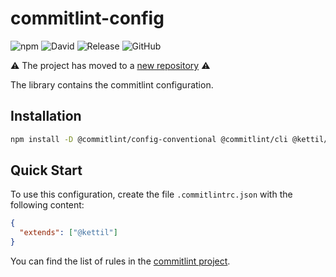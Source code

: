 # commitlint-config

![npm](https://img.shields.io/npm/v/@kettil/commitlint-config)
![David](https://img.shields.io/david/kettil/commitlint-config)
![Release](https://github.com/kettil/commitlint-config/workflows/Release/badge.svg)
![GitHub](https://img.shields.io/github/license/kettil/commitlint-config)

⚠️ The project has moved to a [new repository](https://github.com/kettil/ts-toolbox/tree/main/packages/commitlint-config) ⚠️

The library contains the commitlint configuration.

## Installation

```bash
npm install -D @commitlint/config-conventional @commitlint/cli @kettil/commitlint-config
```

## Quick Start

To use this configuration, create the file `.commitlintrc.json` with the following content:

```json
{
  "extends": ["@kettil"]
}
```

You can find the list of rules in the [commitlint project](https://github.com/conventional-changelog/commitlint/blob/master/docs/reference-rules.md).
